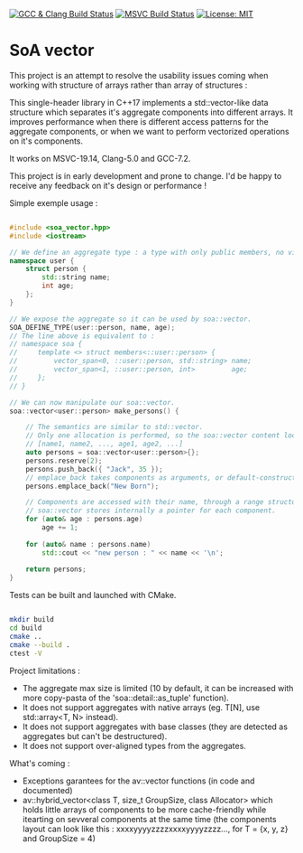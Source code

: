 
[![GCC & Clang Build Status](https://travis-ci.org/Dwarfobserver/soa_vector.svg?branch=master)](https://travis-ci.org/Dwarfobserver/soa_vector) [![MSVC Build Status](https://ci.appveyor.com/api/projects/status/github/Dwarfobserver/soa_vector?svg=true)](https://ci.appveyor.com/project/Dwarfobserver/soa_vector) [![License: MIT](https://img.shields.io/badge/License-MIT-yellow.svg)](https://opensource.org/licenses/MIT)

# SoA vector

This project is an attempt to resolve the usability issues coming when working with structure of arrays rather than array of structures :

This single-header library in C++17 implements a std::vector-like data structure which separates it's aggregate components into different arrays. It improves performance when there is different access patterns for the aggregate components, or when we want to perform vectorized operations on it's components.

It works on MSVC-19.14, Clang-5.0 and GCC-7.2.

This project is in early development and prone to change. I'd be happy to receive any feedback on it's design or performance !

Simple exemple usage :

```cpp

#include <soa_vector.hpp>
#include <iostream>

// We define an aggregate type : a type with only public members, no virtual functions and no constructor.
namespace user {
    struct person {
        std::string name;
        int age;
    };
}

// We expose the aggregate so it can be used by soa::vector.
SOA_DEFINE_TYPE(user::person, name, age);
// The line above is equivalent to :
// namespace soa {
//     template <> struct members<::user::person> {
//         vector_span<0, ::user::person, std::string> name;
//         vector_span<1, ::user::person, int>         age;
//     };
// }

// We can now manipulate our soa::vector.
soa::vector<user::person> make_persons() {

    // The semantics are similar to std::vector.
    // Only one allocation is performed, so the soa::vector content looks like this in memory :
    // [name1, name2, ..., age1, age2, ...]
    auto persons = soa::vector<user::person>{};
    persons.reserve(2);
    persons.push_back({ "Jack", 35 });
    // emplace_back takes components as arguments, or default-construct them.
    persons.emplace_back("New Born");

    // Components are accessed with their name, through a range structure :
    // soa::vector stores internally a pointer for each component.
    for (auto& age : persons.age)
        age += 1;
    
    for (auto& name : persons.name)
        std::cout << "new person : " << name << '\n';
    
    return persons;
}

```

Tests can be built and launched with CMake.

```bash

mkdir build
cd build
cmake ..
cmake --build .
ctest -V

```

Project limitations :

 - The aggregate max size is limited (10 by default, it can be increased with more copy-pasta of the 'soa::detail::as_tuple' function).
 - It does not support aggregates with native arrays (eg. T[N], use std::array<T, N> instead).
 - It does not support aggregates with base classes (they are detected as aggregates but can't be destructured).
 - It does not support over-aligned types from the aggregates.

What's coming :

 - Exceptions garantees for the av::vector functions (in code and documented)
 - av::hybrid_vector<class T, size_t GroupSize, class Allocator> which holds little arrays of components to be more cache-friendly while itearting on sevveral components at the same time (the components layout can look like this :  xxxxyyyyzzzzxxxxyyyyzzzz..., for T = {x, y, z} and GroupSize = 4)
